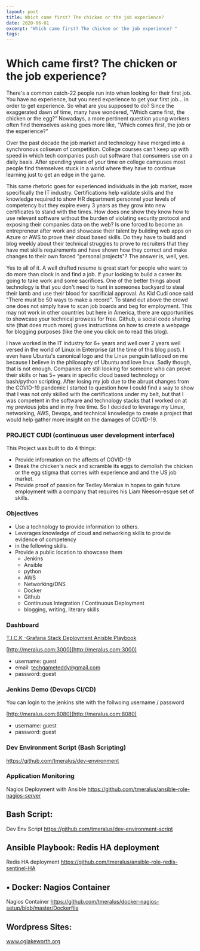```yaml
---
layout: post
title: Which came first? The chicken or the job experience?
date: 2020-06-01
excerpt: "Which came first? The chicken or the job experience? "
tags:
---
```


# Which came first? The chicken or the job experience?  

 There's a common catch-22 people run into when looking for their first job. You have no experience, but you need experience to get your first job... in order to get experience. So what are you supposed to do? Since the exaggerated dawn of time, many have wondered, “Which came first, the chicken or the egg?” Nowadays, a more pertinent question young workers often find themselves asking goes more like, “Which comes first, the job or the experience?”

 Over the past decade the job market and technology have merged into a synchronous coliseum of competition. College courses can't keep up with speed in which tech companies push out software that consumers use on a daily basis. After spending years of your time on college campuses most people find themselves stuck in a world where they have to continue learning just to get an edge in the game.

 This same rhetoric goes for experienced individuals in the job market, more specifically the IT industry. Certifications help validate skills and the knowledge required to show HR department personnel your levels of competency but they expire every 3 years as they grow into new certificates to stand with the times. How does one show they know how to use relevant software without the burden of violating security protocol and exposing their companies data on the web? Is one forced to become an entrepreneur after work and showcase their talent by building web apps on Azure or AWS to prove their cloud based skills. Do they have to build and blog weekly about their technical struggles to prove to recruiters that they have met skills requirements and have shown how they correct and make changes to their own forced "personal projects"? The answer is, well, yes.

 Yes to all of it. A well drafted resume is great start for people who want to do more than clock in and find a job. If your looking to build a career its going to take work and some sacrifices. One of the better things about technology is that you don't need to hunt in someones backyard to steal their lamb and use their blood for sacrificial approval. As Kid Cudi once said "There must be 50 ways to make a record". To stand out above the crowd one does not simply have to scan job boards and beg for employment. This may not work in other countries but here in America, there are opportunities to showcase your technical prowess for free. Github, a social code sharing site (that does much more) gives instructions on how to create a webpage for blogging purposes (like the one you click on to read this blog).

I have worked in the IT industry for 6+ years and well over 2 years well versed in the world of Linux in Enterprise (at the time of this blog post). I even have Ubuntu's canonical logo and the Linux penguin tattooed on me because I believe in the philosophy of Ubuntu and love linux. Sadly though, that is not enough. Companies are still looking for someone who can prove their skills or has 5+ years in specific cloud based technology or bash/python scripting.  After losing my job due to the abrupt changes from the COVID-19 pandemic I started to question how I could find a way to show that I was not only skilled with the certifications under my belt, but that I was competent in the software and technology stacks that I worked on at my previous jobs and in my free time. So I decided to leverage my Linux, networking, AWS, Devops, and technical knowledge to create a project that would help gather more insight on the damages of COVID-19.

### PROJECT CUDI (continuous user development interface)
This Project was built to do 4 things:
- Provide information on the affects of COVID-19
- Break the chicken's neck and scramble its eggs to demolish the chicken or the egg stigma that comes with experience and and the US job market.
- Provide proof of passion for Tedley Meralus in hopes to gain future employment with a company that requires his Liam Neeson-esque set of skills.

### Objectives
 - Use a technology to provide information to others.  
 - Leverages knowledge of cloud and networking skills to provide evidence of competency
 - in the following skills.
 - Provide a public location to showcase them
   - Jenkins
   - Ansible
   - python
   - AWS
   - Networking/DNS
   - Docker
   - Github
   - Continuous Integration / Continuous Deployment
   - blogging, writing, literary skills


### Dashboard
[T.I.C.K -Grafana Stack Deployment Anisble Playbook](https://github.com/tmeralus/ansible-role-tick-stack)

[http://meralus.com:3000](http://meralus.com:3000)
- username: guest
- email: techgameteddy@gmail.com
- password: guest

### Jenkins Demo (Devops CI/CD)
You can login to the jenkins site with the follwoing username / password

[http://meralus.com:8080](http://meralus.com:8080)
- username: guest
- password: guest

### Dev Environment Script (Bash Scripting)
https://github.com/tmeralus/dev-environment

### Application Monitoring
Nagios Deployment with Ansible
https://github.com/tmeralus/ansible-role-nagios-server


## Bash Script:
Dev Env Script
https://github.com/tmeralus/dev-environment-script

## Ansible Playbook: Redis HA deployment
Redis HA deployment
https://github.com/tmeralus/ansible-role-redis-sentinel-HA

## • Docker: Nagios Container
Nagios Container
 https://github.com/tmeralus/docker-nagios-setup/blob/master/Dockerfile

## Wordpress Sites:
www.cglakeworth.org
